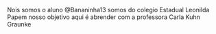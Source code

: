Nois somos o aluno @Bananinha13
somos do colegio Estadual Leonilda Papem
nosso objetivo aqui é abrender
com a professora Carla Kuhn Graunke

<!--
**Bananinha13/Bananinha13** is a ✨ _special_ ✨ repository because its `README.md` (this file) appears on your GitHub profile.

Here are some ideas to get you started:

- 🔭 I’m currently working on ...
- 🌱 I’m currently learning ...
- 👯 I’m looking to collaborate on ...
- 🤔 I’m looking for help with ...
- 💬 Ask me about ...
- 📫 How to reach me: ...
- 😄 Pronouns: ...
- ⚡ Fun fact: ...
-->

